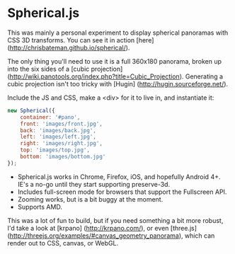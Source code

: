 Spherical.js
=========

This was mainly a personal experiment to display spherical panoramas with CSS 3D transforms. You can see it in action [here] (http://chrisbateman.github.io/spherical/).

The only thing you'll need to use it is a full 360x180 panorama, broken up into the six sides of a [cubic projection] (http://wiki.panotools.org/index.php?title=Cubic_Projection). Generating a cubic projection isn't too tricky with [Hugin] (http://hugin.sourceforge.net/).

Include the JS and CSS, make a &lt;div&gt; for it to live in, and instantiate it:

```javascript
new Spherical({
    container: '#pano',
    front: 'images/front.jpg',
    back: 'images/back.jpg',
    left: 'images/left.jpg',
    right: 'images/right.jpg',
    top: 'images/top.jpg',
    bottom: 'images/bottom.jpg'
});
```

 - Spherical.js works in Chrome, Firefox, iOS, and hopefully Android 4+. IE's a no-go until they start supporting preserve-3d.
 - Includes full-screen mode for browsers that support the Fullscreen API.
 - Zooming works, but is a bit buggy at the moment.
 - Supports AMD.

This was a lot of fun to build, but if you need something a bit more robust, I'd take a look at [krpano] (http://krpano.com/), or even [three.js] (http://threejs.org/examples/#canvas_geometry_panorama), which can render out to CSS, canvas, or WebGL.
